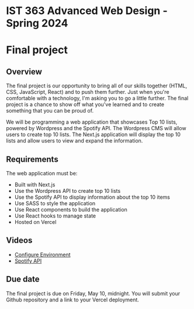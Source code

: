 # IST 363 Advanced Web Design - Spring 2024

# Final project

## Overview

The final project is our opportunity to bring all of our skills together (HTML, CSS, JavaScript, React) and to push them further. Just when you're comfortable with a technology, I'm asking you to go a little further. The final project is a chance to show off what you've learned and to create something that you can be proud of.

We will be programming a web application that showcases Top 10 lists, powered by Wordpress and the Spotify API. The Wordpress CMS will allow users to create top 10 lists. The Next.js application will display the top 10 lists and allow users to view and expand the information.

## Requirements

The web application must be:

- Built with Next.js
- Use the Wordpress API to create top 10 lists
- Use the Spotify API to display information about the top 10 items
- Use SASS to style the application
- Use React components to build the application
- Use React hooks to manage state
- Hosted on Vercel

## Videos

- [Configure Environment](./01_video/)
- [Spotify API](./02_video/)

## Due date

The final project is due on Friday, May 10, midnight. You will submit your Github repository and a link to your Vercel deployment.